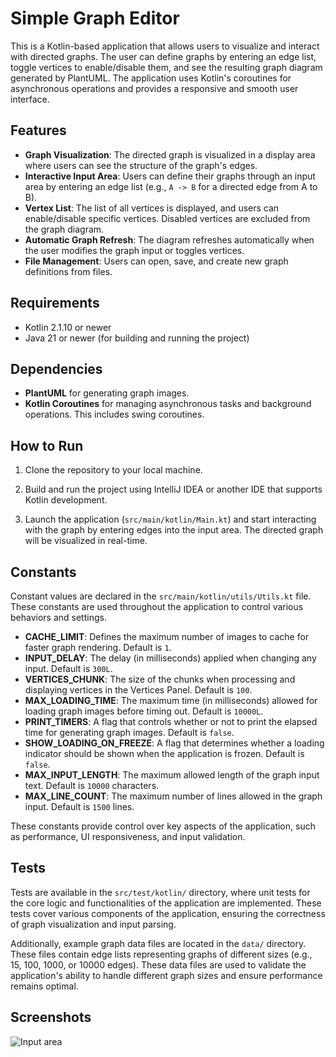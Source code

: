 # Simple Graph Editor

This is a Kotlin-based application that allows users to visualize and interact with directed graphs. The user can define graphs by entering an edge list, toggle vertices to enable/disable them, and see the resulting graph diagram generated by PlantUML. The application uses Kotlin's coroutines for asynchronous operations and provides a responsive and smooth user interface.

## Features

- **Graph Visualization**: The directed graph is visualized in a display area where users can see the structure of the graph's edges.
- **Interactive Input Area**: Users can define their graphs through an input area by entering an edge list (e.g., `A -> B` for a directed edge from A to B).
- **Vertex List**: The list of all vertices is displayed, and users can enable/disable specific vertices. Disabled vertices are excluded from the graph diagram.
- **Automatic Graph Refresh**: The diagram refreshes automatically when the user modifies the graph input or toggles vertices.
- **File Management**: Users can open, save, and create new graph definitions from files.
  
## Requirements

- Kotlin 2.1.10 or newer
- Java 21 or newer (for building and running the project)

## Dependencies

- **PlantUML** for generating graph images.
- **Kotlin Coroutines** for managing asynchronous tasks and background operations. This includes swing coroutines.

## How to Run

1. Clone the repository to your local machine.

2. Build and run the project using IntelliJ IDEA or another IDE that supports Kotlin development.

3. Launch the application (`src/main/kotlin/Main.kt`) and start interacting with the graph by entering edges into the input area. The directed graph will be visualized in real-time.

## Constants

Constant values are declared in the `src/main/kotlin/utils/Utils.kt` file. These constants are used throughout the application to control various behaviors and settings.

- **CACHE_LIMIT**: Defines the maximum number of images to cache for faster graph rendering. Default is `1`.
- **INPUT_DELAY**: The delay (in milliseconds) applied when changing any input. Default is `300L`.
- **VERTICES_CHUNK**: The size of the chunks when processing and displaying vertices in the Vertices Panel. Default is `100`.
- **MAX_LOADING_TIME**: The maximum time (in milliseconds) allowed for loading graph images before timing out. Default is `10000L`.
- **PRINT_TIMERS**: A flag that controls whether or not to print the elapsed time for generating graph images. Default is `false`.
- **SHOW_LOADING_ON_FREEZE**: A flag that determines whether a loading indicator should be shown when the application is frozen. Default is `false`.
- **MAX_INPUT_LENGTH**: The maximum allowed length of the graph input text. Default is `10000` characters.
- **MAX_LINE_COUNT**: The maximum number of lines allowed in the graph input. Default is `1500` lines.

These constants provide control over key aspects of the application, such as performance, UI responsiveness, and input validation.

## Tests

Tests are available in the `src/test/kotlin/` directory, where unit tests for the core logic and functionalities of the application are implemented. These tests cover various components of the application, ensuring the correctness of graph visualization and input parsing.

Additionally, example graph data files are located in the `data/` directory. These files contain edge lists representing graphs of different sizes (e.g., 15, 100, 1000, or 10000 edges). These data files are used to validate the application's ability to handle different graph sizes and ensure performance remains optimal.

## Screenshots

![Input area](https://github.com/user-attachments/assets/3dc8f550-7387-4c41-9a1f-20fa389d4ca6)


